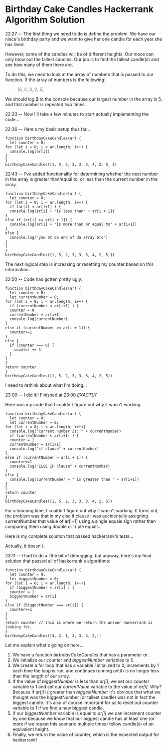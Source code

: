 # Birthday Cake Candles Hackerrank Algorithm Solution

22:27 -- The first thing we need to do is define the problem. We have our niece's birthday party and we want to give her one candle for each year she has lived.

However, some of the candles will be of different heights. Our niece can only blow out the tallest candles. Our job is to find the tallest candle(s) and see how many of them there are.

To do this, we need to look at the array of numbers that is passed to our function. If the array of numbers is the following:
> [5, 2, 3, 2, 5]

We should log **2** to the console because our largest number in the array is 5, and that number is repeated two times.

22:33 -- Now I'll take a few minutes to start actually implementing the code...

22:36 -- Here's my basic setup thus far...
```
function birthdayCakeCandles(ar) {
  let counter = 0;
for (let i = 0; i < ar.length; i++) {
  console.log(ar[i])
}
}
birthdayCakeCandles([1, 5, 2, 3, 3, 3, 4, 2, 5, ])
```
22:43 -- I've added functionality for determining whether the next number in the array is greater than/equal to, or less than the current number in the array.
```
function birthdayCakeCandles(ar) {
  let counter = 0;
for (let i = 0; i < ar.length; i++) {
  if (ar[i] < ar[i+1] ) {
  console.log(ar[i] + "is less than" + ar[i + 1])
}
else if (ar[i] >= ar[i + 1]) {
  console.log(ar[i] + "is more than or equal to" + ar[i+1])
}
else {
  console.log("you at da end of da array bro")
}
}
}
birthdayCakeCandles([1, 5, 2, 3, 3, 3, 4, 2, 5,])
```
The next logical step is increasing or resetting my counter based on this information.

22:50 -- Code has gotten pretty ugly:
```
function birthdayCakeCandles(ar) {
  let counter = 0;
  let currentNumber = 0;
for (let i = 0; i < ar.length; i++) {
  if (currentNumber < ar[i+1] ) {
  counter = 0
  currentNumber = ar[i+1]
  console.log(currentNumber)
}
else if (currentNumber >= ar[i + 1]) {
  counter+=1
}
else {
  if (counter === 0) {
    counter += 1
  }
}
}
return counter
}
birthdayCakeCandles([1, 5, 2, 3, 3, 3, 4, 2, 5])
```
I need to rethink about what I'm doing...

23:00 -- I did it!! Finished at 23:00 *EXACTLY*

Here was my code that I couldn't figure out why it wasn't working:
```
function birthdayCakeCandles(ar) {
  let counter = 0;
  let currentNumber = 0;
for (let i = 0; i < ar.length; i++){
  console.log("current number is: " + currentNumber)
  if (currentNumber < ar[i+1] ) {
  counter = 1
  currentNumber = ar[i+1]
  console.log("if clause" + currentNumber)
}
else if (currentNumber = ar[i + 1]) {
  counter+=1
  console.log("ELSE IF clause" + currentNumber)
}
else {
  console.log(currentNumber + " is greater than " + ar[i+1])
}
}
return counter
}
birthdayCakeCandles([1, 5, 2, 3, 3, 3, 4, 2, 5])
```
For a loooong time, I couldn't figure out why it wasn't working. It turns out, the problem was that in my else if clause I was accidentally assigning currentNumber that value of ar[i+1] using a single equals sign rather than comparing them using double or triple equals. 

Here is my complete solution that passed hackerrank's tests...

Actually, it doesn't.

23:11 -- I had to do a little bit of debugging, but anyway, here's my final solution that passed all of hackerrank's algorithms:
```
function birthdayCakeCandles(ar) {
  let counter = 0;
  let biggestNumber = 0;
for (let i = 0; i < ar.length; i++){
  if (biggestNumber < ar[i] ) {
  counter = 1
  biggestNumber = ar[i]
}
else if (biggestNumber === ar[i]) {
  counter+=1
}
}
return counter // this is where we return the answer hackerrank is looking for.
}
birthdayCakeCandles([3, 2, 1, 3, 3, 3, 2,])
```
Let me explain what's going on here...
1. We have a function *birthdayCakeCandles* that has a parameter *ar*.
1. We initialize our *counter* and *biggestNumber* variables to 0.
1. We create a for loop that has a variable *i* initalized to 0, increments by 1 each time the loop is run, and continues running until *i* is no longer less than the length of our array.
1. If the value of *biggestNumber* is less than *ar[i]*, we set our *counter* variable to 1 and set our *currentValue* variable to the value of *ar[i]*. *Why?* Because if *ar[i]* is greater than *biggestNumber* it's obvious that what we thought was the biggestNumber (or tallest candle) was not in fact the biggest candle. It's also of course important for us to reset out counter variable to 1 if we find a new biggest candle.
1. If our *biggestNumber* variable is equal to *ar[i]* we can increment counter by one because we know that our biggest candle has at least one (or more if we repeat this scenario multiple times) fellow candle(s) of an equivalent height.
1. Finally, we return the value of counter, which is the expected output for hackerrank!